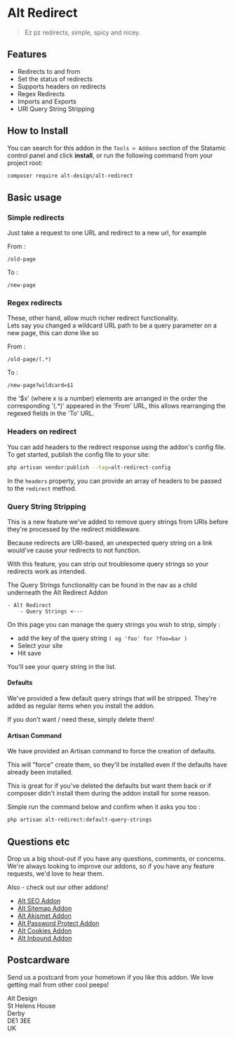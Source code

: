 # Alt Redirect

> Ez pz redirects, simple, spicy and nicey.

## Features

- Redirects to and from
- Set the status of redirects
- Supports headers on redirects
- Regex Redirects
- Imports and Exports
- URI Query String Stripping

## How to Install

You can search for this addon in the `Tools > Addons` section of the Statamic control panel and click **install**, or run the following command from your project root:

``` bash
composer require alt-design/alt-redirect
```

## Basic usage

### Simple redirects
Just take a request to one URL and redirect to a new url, for example

From :
```
/old-page
```
To :
```
/new-page
```

### Regex redirects
These, other hand, allow much richer redirect functionality.   
Lets say you changed a wildcard URL path to be a query parameter on a new page, this can done like so

From :
```
/old-page/(.*)
```
To :
```
/new-page?wildcard=$1
```

the '$x' (where x is a number) elements are arranged in the order the corresponding '(.*)' appeared in the 'From' URL, this allows rearranging the regexed fields in the 'To' URL.

### Headers on redirect
You can add headers to the redirect response using the addon's config file. To get started, publish the config file to your site:

```bash
php artisan vendor:publish --tag=alt-redirect-config
```

In the `headers` property, you can provide an array of headers to be passed to the `redirect` method.

### Query String Stripping

This is a new feature we've added to remove query strings from URIs before they're processed by the redirect middleware. 

Because redirects are URI-based, an unexpected query string on a link would've cause your redirects to not function.

With this feature, you can strip out troublesome query strings so your redirects work as intended.

The Query Strings functionality can be found in the nav as a child underneath the Alt Redirect Addon
```
- Alt Redirect
    - Query Strings <---
```

On this page you can manage the query strings you wish to strip, simply :
- add the key of the query string `( eg 'foo' for ?foo=bar )`
- Select your site
- Hit save

You'll see your query string in the list.

#### Defaults

We've provided a few default query strings that will be stripped. 
They're added as regular items when you install the addon.

If you don't want / need these, simply delete them!

#### Artisan Command

We have provided an Artisan command to force the creation of defaults.

This will "force" create them, so they'll be installed even if the defaults have already been installed.

This is great for if you've deleted the defaults but want them back or if composer didn't install them during the addon install for some reason.

Simple run the command below and confirm when it asks you too :

```bash
php artisan alt-redirect:default-query-strings
```

## Questions etc

Drop us a big shout-out if you have any questions, comments, or concerns. We're always looking to improve our addons, so if you have any feature requests, we'd love to hear them.

Also - check out our other addons!
- [Alt SEO Addon](https://github.com/alt-design/Alt-SEO-Addon)
- [Alt Sitemap Addon](https://github.com/alt-design/Alt-Sitemap-Addon)
- [Alt Akismet Addon](https://github.com/alt-design/Alt-Akismet-Addon)
- [Alt Password Protect Addon](https://github.com/alt-design/Alt-Password-Protect-Addon)
- [Alt Cookies Addon](https://github.com/alt-design/Alt-Cookies-Addon)
- [Alt Inbound Addon](https://github.com/alt-design/Alt-Inbound-Addon)

## Postcardware

Send us a postcard from your hometown if you like this addon. We love getting mail from other cool peeps!

Alt Design  
St Helens House  
Derby  
DE1 3EE  
UK  

